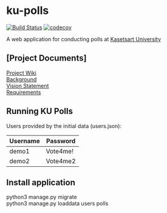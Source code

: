 # ku-polls
[![Build Status](https://travis-ci.com/SainTurDaY27/ku-polls.svg?branch=My-repository-in-SKE)](https://travis-ci.com/SainTurDaY27/ku-polls) [![codecov](https://codecov.io/gh/SainTurDaY27/ku-polls/branch/My-repository-in-SKE/graph/badge.svg?token=WMCFGLGB5L)](https://codecov.io/gh/SainTurDaY27/ku-polls)

A web application for conducting polls at [Kasetsart University](https://www.ku.ac.th)

## [Project Documents]

[Project Wiki](../../wiki/Home)  
[Background](../../wiki/Background)  
[Vision Statement](../../wiki/Vision%20Statement)  
[Requirements](../../wiki/Requirements)

## Running KU Polls

Users provided by the initial data (users.json):

| Username  | Password    |
|-----------|-------------|
| demo1     | Vote4me!    |
| demo2     | Vote4me2    |

## Install application
python3 manage.py migrate  
python3 manage.py loaddata users polls
